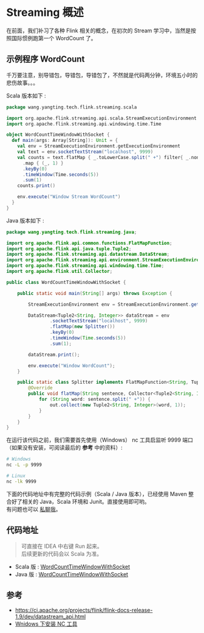 # Streaming 概述
在前面，我们补习了各种 Flink 相关的概念，在初次的 Stream 学习中，当然是按照国际惯例跑第一个 WordCount 了。

## 示例程序 WordCount
千万要注意，别导错包，导错包，导错包了，不然就是代码两分钟，环境五小时的悲伤故事。。。

Scala 版本如下 :

```scala
package wang.yangting.tech.flink.streaming.scala

import org.apache.flink.streaming.api.scala.StreamExecutionEnvironment
import org.apache.flink.streaming.api.windowing.time.Time

object WordCountTimeWindowWithSocket {
  def main(args: Array[String]): Unit = {
    val env = StreamExecutionEnvironment.getExecutionEnvironment
    val text = env.socketTextStream("localhost", 9999)
    val counts = text.flatMap { _.toLowerCase.split(" +") filter{ _.nonEmpty }}
      .map { (_, 1) }
      .keyBy(0)
      .timeWindow(Time.seconds(5))
      .sum(1)
    counts.print()

    env.execute("Window Stream WordCount")
  }
}
```

Java 版本如下 :

```java
package wang.yangting.tech.flink.streaming.java;

import org.apache.flink.api.common.functions.FlatMapFunction;
import org.apache.flink.api.java.tuple.Tuple2;
import org.apache.flink.streaming.api.datastream.DataStream;
import org.apache.flink.streaming.api.environment.StreamExecutionEnvironment;
import org.apache.flink.streaming.api.windowing.time.Time;
import org.apache.flink.util.Collector;

public class WordCountTimeWindowWithSocket {

    public static void main(String[] args) throws Exception {

        StreamExecutionEnvironment env = StreamExecutionEnvironment.getExecutionEnvironment();

        DataStream<Tuple2<String, Integer>> dataStream = env
                .socketTextStream("localhost", 9999)
                .flatMap(new Splitter())
                .keyBy(0)
                .timeWindow(Time.seconds(5))
                .sum(1);

        dataStream.print();

        env.execute("Window WordCount");
    }

    public static class Splitter implements FlatMapFunction<String, Tuple2<String, Integer>> {
        @Override
        public void flatMap(String sentence, Collector<Tuple2<String, Integer>> out) throws Exception {
            for (String word: sentence.split(" +")) {
                out.collect(new Tuple2<String, Integer>(word, 1));
            }
        }
    }
}
```

在运行该代码之前，我们需要首先使用（Windows） nc 工具启监听 9999 端口（如果没有安装，可阅读最后的 **参考** 中的资料）:

```bash
# Windows
nc -L -p 9999

# Linux
nc -lk 9999
```

下面的代码地址中有完整的代码示例（Scala / Java 版本），已经使用 Maven 整合好了相关的 Java，Scala 环境和 Junit。直接使用即可哟。  
有问题也可以 [私聊我](https://github.com/wangyangting)。

## 代码地址
> 可直接在 IDEA 中右键 Run 起来。  
> 后续更新的代码会以 Scala 为准。
  
* Scala 版 : [WordCountTimeWindowWithSocket](../../codes/hairless-notes-streaming/src/main/scala/wang/yangting/tech/flink/streaming/scala/WordCountTimeWindowWithSocket.scala)
* Java 版 : [WordCountTimeWindowWithSocket](../../codes/hairless-notes-streaming/src/main/java/wang/yangting/tech/flink/streaming/java/WordCountTimeWindowWithSocket.java)

## 参考
* <https://ci.apache.org/projects/flink/flink-docs-release-1.9/dev/datastream_api.html>
* [Wnidows 下安装 NC 工具](https://blog.csdn.net/nicolewjt/article/details/88898735)
